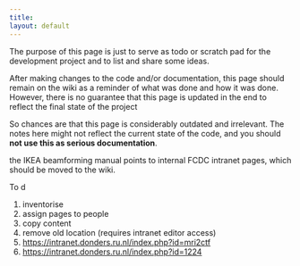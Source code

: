 ```yaml
---
title:
layout: default
---
```


<div class="alert-danger">
The purpose of this page is just to serve as todo or scratch pad for the development project and to list and share some ideas. 

After making changes to the code and/or documentation, this page should remain on the wiki as a reminder of what was done and how it was done. However, there is no guarantee that this page is updated in the end to reflect the final state of the project

So chances are that this page is considerably outdated and irrelevant. The notes here might not reflect the current state of the code, and you should **not use this as serious documentation**.
</div>

the IKEA beamforming manual points to internal FCDC intranet pages, which should be moved to the wiki.

To d
 1.  inventorise
 2.  assign pages to people
 3.  copy content
 4.  remove old location (requires intranet editor access)
 5.  https://intranet.donders.ru.nl/index.php?id=mri2ctf
 6.  https://intranet.donders.ru.nl/index.php?id=1224

